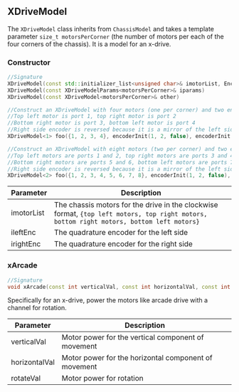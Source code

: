 ## XDriveModel

The `XDriveModel` class inherits from `ChassisModel` and takes a template parameter `size_t motorsPerCorner` (the number of motors per each of the four corners of the chassis). It is a model for an x-drive.

### Constructor

```c++
//Signature
XDriveModel(const std::initializer_list<unsigned char>& imotorList, Encoder ileftEnc, Encoder irightEnc)
XDriveModel(const XDriveModelParams<motorsPerCorner>& iparams)
XDriveModel(const XDriveModel<motorsPerCorner>& other)

//Construct an XDriveModel with four motors (one per corner) and two encoders
//Top left motor is port 1, top right motor is port 2
//Bottom right motor is port 3, bottom left motor is port 4
//Right side encoder is reversed because it is a mirror of the left side
XDriveModel<1> foo({1, 2, 3, 4}, encoderInit(1, 2, false), encoderInit(3, 4, true));

//Construct an XDriveModel with eight motors (two per corner) and two encoders
//Top left motors are ports 1 and 2, top right motors are ports 3 and 4
//Bottom right motors are ports 5 and 6, bottom left motors are ports 7 and 8
//Right side encoder is reversed because it is a mirror of the left side
XDriveModel<2> foo({1, 2, 3, 4, 5, 6, 7, 8}, encoderInit(1, 2, false), encoderInit(3, 4, true));
```

Parameter | Description
----------|------------
imotorList | The chassis motors for the drive in the clockwise format, `{top left motors, top right motors, bottom right motors, bottom left motors}`
ileftEnc | The quadrature encoder for the left side
irightEnc | The quadrature encoder for the right side

### xArcade

```c++
//Signature
void xArcade(const int verticalVal, const int horizontalVal, const int rotateVal)
```

Specifically for an x-drive, power the motors like arcade drive with a channel for rotation.

Parameter | Description
----------|------------
verticalVal | Motor power for the vertical component of movement
horizontalVal | Motor power for the horizontal component of movement
rotateVal | Motor power for rotation
